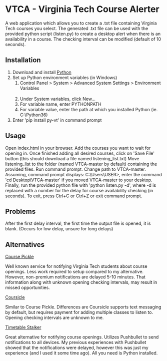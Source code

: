 <h1>VTCA - Virginia Tech Course Alerter</h1>
<p>
A web application which allows you to create a .txt file containing Virginia Tech courses you select. The generated .txt file can be used with the provided python script (listen.py) to create a desktop alert when there is an availability in a course. The checking interval can be modified (default of 10 seconds).
</p>

<h2>Installation</h2>
<ol>
  <li>Download and install <a href="https://www.python.org/downloads/">Python</a></li>
  <li>
    Set up Python environment variables (in Windows)
    <ol>
      <li>Control Panel > System > Advanced System Settings > Environment Variables
      </li>
      <li>Under System variables, click New...</li>
      <li>For variable name, enter PYTHONPATH</li>
      <li>For variable value, enter the path at which you installed Python (ie. C:\Python36)</li>
    </ol>
  </li>
  <li>Enter 'pip install py-vt' in command prompt</li>
</ol>
 
<h2>Usage</h2>
<p>
  Open index.html in your browser. Add the courses you want to wait for opening in. Once finished adding all desired courses, click on 'Save File' button (this should download a file named listening_list.txt) Move listening_list to the folder (named VTCA-master by default) containing the provided files. Run command prompt. Change path to VTCA-master. Assuming, command prompt displays: C:\Users\USER>, enter the command 'cd Desktop\VTCA-master' if you moved VTCA-master to your desktop. Finally, run the provided python file with 'python listen.py -d', where -d is replaced with a number for the delay for course availability checking (in seconds). To exit, press Ctrl+C or Ctrl+Z or exit command prompt.
</p>

<h2>Problems</h2>
<p>
  After the first delay interval, the first time the output file is opened, it is blank. (Occurs for low delay, unsure for long delays)
</p>

<h2>Alternatives</h2>
<a href="https://coursepickle.com/">Course Pickle</a>
<p>
  Well known service for notifying Virginia Tech students about course openings. Less work required to setup compared to my alternative. However, non-premium notifications are delayed 5-10 minutes. That information along with unknown opening checking intervals, may result in missed opportunities.
</p>
<a href="https://www.coursicle.com/">Coursicle</a>
<p>
  Similar to Course Pickle. Differences are Coursicle supports text messaging by default, but requires payment for adding multiple classes to listen to. Opening checking intervals are unknown to me.
</p>
<a href="https://github.com/amhokies/Timetable-Stalker">Timetable Stalker</a>
<p>
  Great alternative for notifying course openings. Utilizes Pushbullet to send notifications to all devices. My previous experiences with Pushbullet showed that the notifications were delayed, however this was just my experience (and I used it some time ago). All you need is Python installed.
</p>
